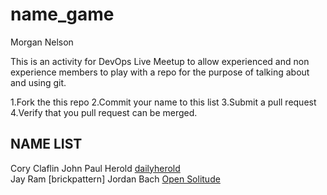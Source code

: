 # name_game

Morgan Nelson

This is an activity for DevOps Live Meetup to allow experienced and non experience members to play with a repo for the purpose of talking about and using git.

1.Fork the this repo
2.Commit your name to this list
3.Submit a pull request
4.Verify that you pull request can be merged.

## NAME LIST
Cory Claflin
John Paul Herold [dailyherold](https://github.com/dailyherold)  
Jay Ram [brickpattern]
Jordan Bach [Open Solitude](https://opensolitude.com)
